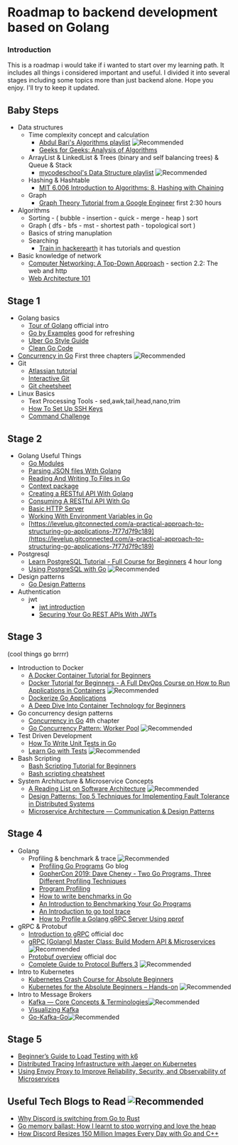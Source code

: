 # Roadmap to backend development based on Golang

### Introduction
This is a roadmap i would take if i wanted to start over my learning path. It includes all things i considered important and useful.
I divided it into several stages including some topics more than just backend alone. Hope you enjoy. I'll try to keep it updated.

## Baby Steps

  - Data structures
    - Time complexity concept and calculation 
      - [Abdul Bari's Algorithms playlist](https://youtu.be/0IAPZzGSbME) ![Recommended](https://img.shields.io/badge/Recommended-success)
      - [Geeks for Geeks: Analysis of Algorithms](https://www.geeksforgeeks.org/fundamentals-of-algorithms/?ref=shm#AnalysisofAlgorithms)
    - ArrayList & LinkedList & Trees (binary and self balancing trees) & Queue & Stack
      - [mycodeschool's Data Structure playlist](https://youtu.be/92S4zgXN17o) ![Recommended](https://img.shields.io/badge/Recommended-success)
    - Hashing & Hashtable
      - [MIT 6.006 Introduction to Algorithms: 8. Hashing with Chaining](https://www.youtube.com/watch?v=0M_kIqhwbFo&list=PLUl4u3cNGP61Oq3tWYp6V_F-5jb5L2iHb&index=10)
    - Graph
      - [Graph Theory Tutorial from a Google Engineer](https://www.youtube.com/watch?v=09_LlHjoEiY) first 2:30 hours
  - Algorithms
    - Sorting - ( bubble - insertion - quick - merge - heap ) sort
    - Graph ( dfs - bfs - mst - shortest path - topological sort )
    - Basics of string manuplation
    - Searching
      - [Train in hackerearth](https://www.hackerearth.com/) it has tutorials and question 
  - Basic knowledge of network
    - [Computer Networking: A Top-Down Approach](https://www.ucg.ac.me/skladiste/blog_44233/objava_64433/fajlovi/Computer%20Networking%20_%20A%20Top%20Down%20Approach,%207th,%20converted.pdf) - section 2.2: The web and http
    - [Web Architecture 101](https://medium.com/storyblocks-engineering/web-architecture-101-a3224e126947)
## Stage 1
  - Golang basics
    - [Tour of Golang](https://tour.golang.org/) official intro
    - [Go by Examples](https://gobyexample.com/) good for refreshing
    - [Uber Go Style Guide](https://github.com/uber-go/guide/blob/master/style.md)
    - [Clean Go Code](https://github.com/Pungyeon/clean-go-article)
  - [Concurrency in Go](https://www.oreilly.com/library/view/concurrency-in-go/9781491941294/) First three chapters ![Recommended](https://img.shields.io/badge/Recommended-success)
  - Git
    - [Atlassian tutorial](https://www.atlassian.com/git/tutorials)
    - [Interactive Git](https://learngitbranching.js.org/)
    - [Git cheetsheet](https://education.github.com/git-cheat-sheet-education.pdf)
  - Linux Basics
    - Text Processing Tools - sed,awk,tail,head,nano,trim
    - [How To Set Up SSH Keys](https://www.digitalocean.com/community/tutorials/how-to-set-up-ssh-keys-2)
    - [Command Challenge](https://cmdchallenge.com/)

## Stage 2
  - Golang Useful Things
    - [Go Modules](https://tutorialedge.net/golang/go-modules-tutorial/)
    - [Parsing JSON files With Golang](https://tutorialedge.net/golang/parsing-json-with-golang/)
    - [Reading And Writing To Files in Go](https://tutorialedge.net/golang/reading-writing-files-in-go/)
    - [Context package](https://www.practical-go-lessons.com/chap-37-context)
    - [Creating a RESTful API With Golang](https://tutorialedge.net/golang/creating-restful-api-with-golang/)
    - [Consuming A RESTful API With Go](https://tutorialedge.net/golang/consuming-restful-api-with-go/)
    - [Basic HTTP Server](https://www.practical-go-lessons.com/chap-26-basic-http-server)
    - [Working With Environment Variables in Go](https://tutorialedge.net/golang/working-with-environment-variables-in-go/)
    - [https://levelup.gitconnected.com/a-practical-approach-to-structuring-go-applications-7f77d7f9c189](https://levelup.gitconnected.com/a-practical-approach-to-structuring-go-applications-7f77d7f9c189)
  - Postgresql 
    - [Learn PostgreSQL Tutorial - Full Course for Beginners](https://www.youtube.com/watch?v=qw--VYLpxG4) 4 hour long
    - [Using PostgreSQL with Go](https://www.calhoun.io/using-postgresql-with-go/) ![Recommended](https://img.shields.io/badge/Recommended-success)
  - Design patterns
    - [Go Design Patterns](https://github.com/tmrts/go-patterns)
  - Authentication 
    - jwt
      - [jwt introduction](https://jwt.io/introduction)
      - [Securing Your Go REST APIs With JWTs](https://tutorialedge.net/golang/authenticating-golang-rest-api-with-jwts/)
    
## Stage 3 
(cool things go brrrr)
  - Introduction to Docker
    - [A Docker Container Tutorial for Beginners](https://www.freecodecamp.org/news/what-is-docker-used-for-a-docker-container-tutorial-for-beginners/)
    - [Docker Tutorial for Beginners - A Full DevOps Course on How to Run Applications in Containers](https://www.youtube.com/watch?v=fqMOX6JJhGo) ![Recommended](https://img.shields.io/badge/Recommended-success)
    - [Dockerize Go Applications](https://thenewstack.io/dockerize-go-applications/)  
    - [A Deep Dive Into Container Technology for Beginners](https://www.freecodecamp.org/news/demystifying-containers-101-a-deep-dive-into-container-technology-for-beginners-d7b60d8511c1/)
  - Go concurrency design patterns
    -  [Concurrency in Go](https://www.oreilly.com/library/view/concurrency-in-go/9781491941294/) 4th chapter
    -  [Go Concurrency Pattern: Worker Pool](https://medium.com/code-chasm/go-concurrency-pattern-worker-pool-a437117025b1) ![Recommended](https://img.shields.io/badge/Recommended-success)
  - Test Driven Development 
    - [How To Write Unit Tests in Go](https://www.digitalocean.com/community/tutorials/how-to-write-unit-tests-in-go-using-go-test-and-the-testing-package)
    - [Learn Go with Tests](https://quii.gitbook.io/learn-go-with-tests/) ![Recommended](https://img.shields.io/badge/Recommended-success)
  - Bash Scripting
    - [Bash Scripting Tutorial for Beginners](https://linuxconfig.org/bash-scripting-tutorial-for-beginners)
    - [Bash scripting cheatsheet](https://devhints.io/bash)
  - System Architucture & Microservice Concepts
    - [A Reading List on Software Architecture](https://javascript.plainenglish.io/a-reading-list-on-software-architecture-108b33398fe8) ![Recommended](https://img.shields.io/badge/Recommended-success)
    - [Design Patterns: Top 5 Techniques for Implementing Fault Tolerance in Distributed Systems](https://levelup.gitconnected.com/design-patterns-top-5-techniques-for-implementing-fault-tolerance-in-distributed-systems-81bef4408c3b)
    - [Microservice Architecture — Communication & Design Patterns](https://blog.devgenius.io/microservice-architecture-communication-design-patterns-70b37beec294)

## Stage 4
  - Golang
    - Profiling & benchmark & trace ![Recommended](https://img.shields.io/badge/Recommended-success)
      - [Profiling Go Programs](https://go.dev/blog/pprof) Go blog
      - [GopherCon 2019: Dave Cheney - Two Go Programs, Three Different Profiling Techniques](https://www.youtube.com/watch?v=nok0aYiGiYA)
      - [Program Profiling](https://www.practical-go-lessons.com/chap-36-program-profiling)
      - [How to write benchmarks in Go](https://dave.cheney.net/2013/06/30/how-to-write-benchmarks-in-go)
      - [An Introduction to Benchmarking Your Go Programs](https://tutorialedge.net/golang/benchmarking-your-go-programs/)
      - [An Introduction to go tool trace](https://tutorialedge.net/golang/benchmarking-your-go-programs/)
      - [How to Profile a Golang gRPC Server Using pprof](https://betterprogramming.pub/profiling-a-golang-grpc-server-using-pprof-b6de1371fdd)
  - gRPC & Protobuf
    - [Introduction to gRPC](https://grpc.io/docs/what-is-grpc/introduction/) official doc
    - [gRPC [Golang] Master Class: Build Modern API & Microservices](https://www.udemy.com/course/grpc-golang/) ![Recommended](https://img.shields.io/badge/Recommended-success)
    - [Protobuf overview](https://developers.google.com/protocol-buffers/docs/overview) official doc
    - [Complete Guide to Protocol Buffers 3](https://www.udemy.com/course/protocol-buffers/) ![Recommended](https://img.shields.io/badge/Recommended-success)
  - Intro to Kubernetes
    - [Kubernetes Crash Course for Absolute Beginners](https://www.youtube.com/watch?v=s_o8dwzRlu4&t=15s)
    - [Kubernetes for the Absolute Beginners – Hands-on](https://kodekloud.com/courses/kubernetes-for-the-absolute-beginners-hands-on/) ![Recommended](https://img.shields.io/badge/Recommended-success)
  - Intro to Message Brokers
    - [Kafka — Core Concepts & Terminologies](https://medium.com/swlh/kafka-core-concepts-terminologies-dafa40aa9489)![Recommended](https://img.shields.io/badge/Recommended-success)
    - [Visualizing Kafka](https://timothystepro.medium.com/visualizing-kafka-20bc384803e7)
    - [Go-Kafka-Go](https://towardsdev.com/go-kafka-go-7547c38b4f09)![Recommended](https://img.shields.io/badge/Recommended-success)
 
 ## Stage 5
  - [Beginner’s Guide to Load Testing with k6](https://medium.com/swlh/beginners-guide-to-load-testing-with-k6-85ec614d2f0d)
  - [Distributed Tracing Infrastructure with Jaeger on Kubernetes](https://medium.com/@masroor.hasan/tracing-infrastructure-with-jaeger-on-kubernetes-6800132a677)
  - [Using Envoy Proxy to Improve Reliability, Security, and Observability of Microservices](https://betterprogramming.pub/using-envoy-proxy-to-improve-reliability-security-and-observability-of-microservices-85032e08d3f4)

## Useful Tech Blogs to Read ![Recommended](https://img.shields.io/badge/Recommended-success)
  - [Why Discord is switching from Go to Rust](https://blog.discord.com/why-discord-is-switching-from-go-to-rust-a190bbca2b1f)
  - [Go memory ballast: How I learnt to stop worrying and love the heap](https://blog.twitch.tv/en/2019/04/10/go-memory-ballast-how-i-learnt-to-stop-worrying-and-love-the-heap/)
  - [How Discord Resizes 150 Million Images Every Day with Go and C++](https://blog.discord.com/how-discord-resizes-150-million-images-every-day-with-go-and-c-c9e98731c65d)

